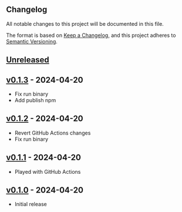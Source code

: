 ## Changelog
All notable changes to this project will be documented in this file.

The format is based on [Keep a Changelog](https://keepachangelog.com/en/1.0.0/),
and this project adheres to [Semantic Versioning](https://semver.org/spec/v2.0.0.html).

## [Unreleased]

## [v0.1.3] - 2024-04-20
- Fix run binary
- Add publish npm

## [v0.1.2] - 2024-04-20
- Revert GitHub Actions changes
- Fix run binary

## [v0.1.1] - 2024-04-20
- Played with GitHub Actions

## [v0.1.0] - 2024-04-20
- Initial release


[Unreleased]: https://github.com/napalmpapalam/rlx/compare/v0.1.3...HEAD
[v0.1.3]: https://github.com/napalmpapalam/rlx/compare/v0.1.2...v0.1.3
[v0.1.2]: https://github.com/napalmpapalam/rlx/compare/v0.1.1...v0.1.2
[v0.1.1]: https://github.com/napalmpapalam/rlx/compare/v0.1.0...v0.1.1
[v0.1.0]: https://github.com/napalmpapalam/rlx/releases/tag/v0.1.0
